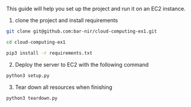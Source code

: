 This guide will help you set up the project and run it on an EC2 instance.

1. clone the project and install requirements

```bash
git clone git@github.com:bar-nir/cloud-computing-ex1.git
```

```bash
cd cloud-computing-ex1
```

```bash
pip3 install -r requirements.txt
```

2. Deploy the server to EC2 with the following command

```bash
python3 setup.py
```

3. Tear down all resources when finishing

```bash
python3 teardown.py
```
